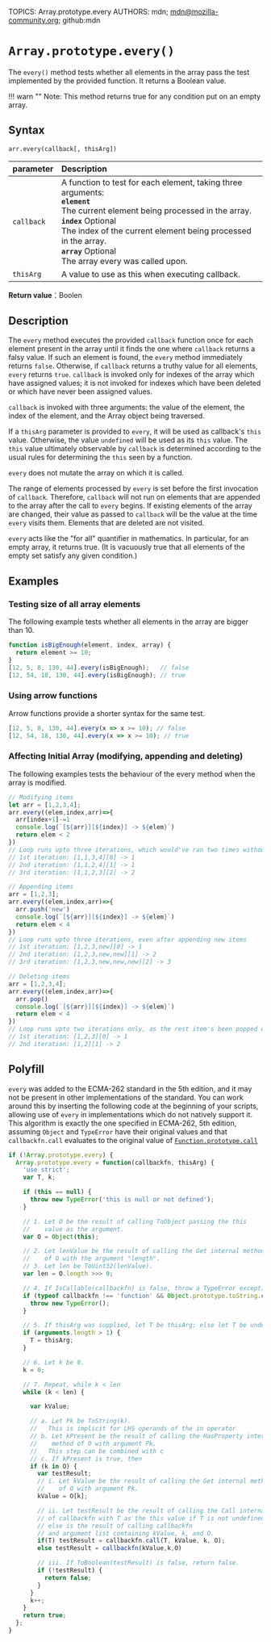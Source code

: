 TOPICS: Array.prototype.every
AUTHORS: mdn; mdn@mozilla-community.org; github:mdn

# `Array.prototype.every()`

The `every()` method tests whether all elements in the array pass the test implemented by the
provided function. It returns a Boolean value.

!!! warn ""
    Note: This method returns true for any condition put on an empty array.

## Syntax

```html
arr.every(callback[, thisArg])
```

| parameter | Description |
| :-- | :-- |
| `callback` | A function to test for each element, taking three arguments:<br>**`element`**<br>The current element being processed in the array.<br>**`index`** Optional<br>The index of the current element being processed in the array.<br>**`array`** Optional<br>The array every was called upon.
| `thisArg` | A value to use as this when executing callback. |

**Return value**：Boolen

## Description

The `every` method executes the provided `callback` function once for each element present in the array
until it finds the one where `callback` returns a falsy value. If such an element is found, the
`every` method immediately returns `false`. Otherwise, if `callback` returns a truthy value for all
elements, `every` returns `true`. `callback` is invoked only for indexes of the array which have
assigned values; it is not invoked for indexes which have been deleted or which have never been
assigned values.

`callback` is invoked with three arguments: the value of the element, the index of the element, and
the Array object being traversed.

If a `thisArg` parameter is provided to `every`, it will be used as callback's `this` value. Otherwise,
the value `undefined` will be used as its `this` value.  The `this` value ultimately observable by
`callback` is determined according to the usual rules for determining the `this` seen by a function.

`every` does not mutate the array on which it is called.

The range of elements processed by `every` is set before the first invocation of `callback`. Therefore,
`callback` will not run on elements that are appended to the array after the call to `every` begins.
If existing elements of the array are changed, their value as passed to `callback` will be the value
at the time `every` visits them. Elements that are deleted are not visited.

`every` acts like the "for all" quantifier in mathematics. In particular, for an empty array, it
returns true. (It is vacuously true that all elements of the empty set satisfy any given condition.)

## Examples

### Testing size of all array elements

The following example tests whether all elements in the array are bigger than 10.

```javascript
function isBigEnough(element, index, array) {
  return element >= 10;
}
[12, 5, 8, 130, 44].every(isBigEnough);   // false
[12, 54, 18, 130, 44].every(isBigEnough); // true
```

### Using arrow functions

Arrow functions provide a shorter syntax for the same test.

```javascript
[12, 5, 8, 130, 44].every(x => x >= 10); // false
[12, 54, 18, 130, 44].every(x => x >= 10); // true
```

### Affecting Initial Array (modifying, appending and deleting)

The following examples tests the behaviour of the every method when the array is modified.

```javascript
// Modifying items
let arr = [1,2,3,4];
arr.every((elem,index,arr)=>{
  arr[index+1]-=1
  console.log(`[${arr}][${index}] -> ${elem}`)
  return elem < 2
})
// Loop runs upto three iterations, which would've ran two times without any modification
// 1st iteration: [1,1,3,4][0] -> 1
// 2nd iteration: [1,1,2,4][1] -> 1
// 3rd iteration: [1,1,2,3][2] -> 2

// Appending items
arr = [1,2,3];
arr.every((elem,index,arr)=>{
  arr.push('new')
  console.log(`[${arr}][${index}] -> ${elem}`)
  return elem < 4
})
// Loop runs upto three iterations, even after appending new items
// 1st iteration: [1,2,3,new][0] -> 1
// 2nd iteration: [1,2,3,new,new][1] -> 2
// 3rd iteration: [1,2,3,new,new,new][2] -> 3

// Deleting items
arr = [1,2,3,4];
arr.every((elem,index,arr)=>{
  arr.pop()
  console.log(`[${arr}][${index}] -> ${elem}`)
  return elem < 4
})
// Loop runs upto two iterations only, as the rest item's been popped off
// 1st iteration: [1,2,3][0] -> 1
// 2nd iteration: [1,2][1] -> 2
```

## Polyfill

`every` was added to the ECMA-262 standard in the 5th edition, and it may not be present in other
implementations of the standard. You can work around this by inserting the following code at the
beginning of your scripts, allowing use of `every` in implementations which do not natively support
it. This algorithm is exactly the one specified in ECMA-262, 5th edition, assuming `Object` and
`TypeError` have their original values and that `callbackfn.call` evaluates to the original value of
[`Function.prototype.call`](/en/webfrontend/Function.prototype.call)

```javascript
if (!Array.prototype.every) {
  Array.prototype.every = function(callbackfn, thisArg) {
    'use strict';
    var T, k;

    if (this == null) {
      throw new TypeError('this is null or not defined');
    }

    // 1. Let O be the result of calling ToObject passing the this
    //    value as the argument.
    var O = Object(this);

    // 2. Let lenValue be the result of calling the Get internal method
    //    of O with the argument "length".
    // 3. Let len be ToUint32(lenValue).
    var len = O.length >>> 0;

    // 4. If IsCallable(callbackfn) is false, throw a TypeError exception.
    if (typeof callbackfn !== 'function' && Object.prototype.toString.call(callbackfn) !== '[object Function]') {
      throw new TypeError();
    }

    // 5. If thisArg was supplied, let T be thisArg; else let T be undefined.
    if (arguments.length > 1) {
      T = thisArg;
    }

    // 6. Let k be 0.
    k = 0;

    // 7. Repeat, while k < len
    while (k < len) {

      var kValue;

      // a. Let Pk be ToString(k).
      //   This is implicit for LHS operands of the in operator
      // b. Let kPresent be the result of calling the HasProperty internal
      //    method of O with argument Pk.
      //   This step can be combined with c
      // c. If kPresent is true, then
      if (k in O) {
        var testResult;
        // i. Let kValue be the result of calling the Get internal method
        //    of O with argument Pk.
        kValue = O[k];

        // ii. Let testResult be the result of calling the Call internal method
        // of callbackfn with T as the this value if T is not undefined
        // else is the result of calling callbackfn
        // and argument list containing kValue, k, and O.
        if(T) testResult = callbackfn.call(T, kValue, k, O);
        else testResult = callbackfn(kValue,k,O)

        // iii. If ToBoolean(testResult) is false, return false.
        if (!testResult) {
          return false;
        }
      }
      k++;
    }
    return true;
  };
}
```
